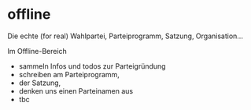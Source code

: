 # offline
Die echte (for real) Wahlpartei, Parteiprogramm, Satzung, Organisation...

Im Offline-Bereich 
- sammeln Infos und todos zur Parteigründung
- schreiben am Parteiprogramm, 
- der Satzung,
- denken uns einen Parteinamen aus
- tbc
